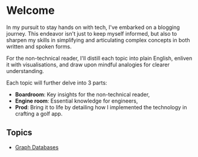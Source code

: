 # Welcome
In my pursuit to stay hands on with tech, I've embarked on a blogging journey. This endeavor isn't just to keep myself informed, but also to sharpen my skills in simplifying and articulating complex concepts in both written and spoken forms.

For the non-technical reader, I'll distill each topic into plain English, enliven it with visualisations, and draw upon mindful analogies for clearer understanding.

Each topic will further delve into 3 parts:

- **Boardroom**: Key insights for the non-technical reader,
- **Engine room**: Essential knowledge for engineers,
- **Prod**: Bring it to life by detailing how I implemented the technology in crafting a golf app.
 
## Topics

- [Graph Databases](databases/graph.md)
